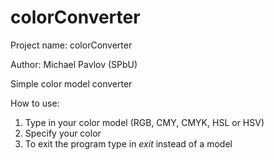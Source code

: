 # colorConverter

Project name: colorConverter

Author: Michael Pavlov (SPbU)

Simple color model converter

How to use:
1. Type in your color model (RGB, CMY, CMYK, HSL or HSV)
2. Specify your color
3. To exit the program type in _exit_ instead of a model
